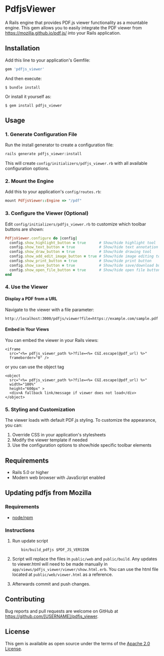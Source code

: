 # PdfjsViewer

A Rails engine that provides PDF.js viewer functionality as a mountable engine. This gem allows you to easily integrate the PDF viewer from https://mozilla.github.io/pdf.js/ into your Rails application.

## Installation

Add this line to your application's Gemfile:

```ruby
gem 'pdfjs_viewer'
```

And then execute:

    $ bundle install

Or install it yourself as:

    $ gem install pdfjs_viewer

## Usage

### 1. Generate Configuration File

Run the install generator to create a configuration file:

```bash
rails generate pdfjs_viewer:install
```

This will create `config/initializers/pdfjs_viewer.rb` with all available configuration options.

### 2. Mount the Engine

Add this to your application's `config/routes.rb`:

```ruby
mount PdfjsViewer::Engine => "/pdf"
```

### 3. Configure the Viewer (Optional)

Edit `config/initializers/pdfjs_viewer.rb` to customize which toolbar buttons are shown:

```ruby
PdfjsViewer.configure do |config|
  config.show_highlight_button = true      # Show/hide highlight tool
  config.show_text_button = true           # Show/hide text annotation tool
  config.show_draw_button = true           # Show/hide drawing tool
  config.show_add_edit_image_button = true # Show/hide image editing tool
  config.show_print_button = true          # Show/hide print button
  config.show_save_button = true           # Show/hide save/download button
  config.show_open_file_button = true      # Show/hide open file button
end
```

### 4. Use the Viewer

#### Display a PDF from a URL

Navigate to the viewer with a file parameter:

```
http://localhost:3000/pdfjs/viewer?file=https://example.com/sample.pdf
```

#### Embed in Your Views

You can embed the viewer in your Rails views:

```erb
<iframe 
  src="<%= pdfjs_viewer_path %>?file=<%= CGI.escape(@pdf_url) %>" 
  frameborder="0" />
```
or you can use the object tag

```erb
<object 
  src="<%= pdfjs_viewer_path %>?file=<%= CGI.escape(@pdf_url) %>" 
  width="100%" 
  height="600px" >
  <div>A fallback link/message if viewer does not load</div>
</object>
```

### 5. Styling and Customization

The viewer loads with default PDF.js styling. To customize the appearance, you can:

1. Override CSS in your application's stylesheets
2. Modify the viewer template if needed
3. Use the configuration options to show/hide specific toolbar elements

## Requirements

- Rails 5.0 or higher
- Modern web browser with JavaScript enabled

## Updating pdfjs from Mozilla

### Requirements

 - [node/npm](https://docs.npmjs.com/downloading-and-installing-node-js-and-npm)

### Instructions

1. Run update script

    ```
        bin/build_pdfjs $PDF_JS_VERSION
    ```

2. Script will replace the files in `public/web` and `public/build`.  Any updates to viewer.html will need to be made manually in `app/views/pdfjs_viewer/viewer/show.html.erb`. You can use the html file located at `public/web/viewer.html` as a reference.

3. Afterwards commit and push changes.

## Contributing

Bug reports and pull requests are welcome on GitHub at https://github.com/[USERNAME]/pdfjs_viewer.

## License

This gem is available as open source under the terms of the [Apache 2.0 License](https://www.apache.org/licenses/LICENSE-2.0).
